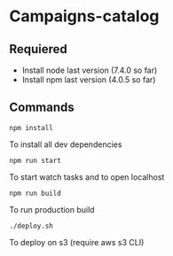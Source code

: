 # Campaigns-catalog

## Requiered
* Install node last version (7.4.0 so far)
* Install npm last version (4.0.5 so far)

## Commands
```
npm install
```
To install all dev dependencies


```
npm run start
```
To start watch tasks and to open localhost


```
npm run build
```
To run production build


```
./deploy.sh
```
To deploy on s3 (require aws s3 CLI)
